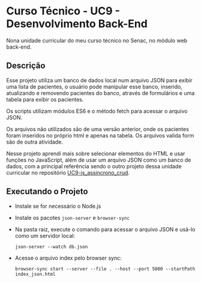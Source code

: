 # Curso Técnico - UC9 - Desenvolvimento Back-End
Nona unidade curricular do meu curso técnico no Senac, no módulo web back-end.

## Descrição
Esse projeto utiliza um banco de dados local num arquivo JSON para exibir uma lista de pacientes, o usuário pode manipular esse banco, inserido, atualizando e removendo pacientes do banco, através de formulários e uma tabela para exibir os pacientes.
 
Os scripts utilizam módulos ES6 e o método fetch para acessar o arquivo JSON.

Os arquivos não utilizados são de uma versão anterior, onde os pacientes foram inseridos no próprio html e apenas na tabela. Os arquivos valida form são de outra atividade.

Nesse projeto aprendi mais sobre selecionar elementos do HTML e usar funções no JavaScript, além de usar um arquivo JSON como um banco de dados, com a principal referência sendo o outro projeto dessa unidade curricular no repositório [UC9-js_assincrono_crud](https://github.com/sanallite/UC9-js_assincrono_crud/tree/main).

## Executando o Projeto
* Instale se for necessário o Node.js
* Instale os pacotes ``json-server`` e ``browser-sync``
* Na pasta raiz, execute o comando para acessar o arquivo JSON e usá-lo como um servidor local:

      json-server --watch db.json

* Acesse o arquivo index pelo browser sync:

      browser-sync start --server --file . --host --port 5000 --startPath index_json.html
